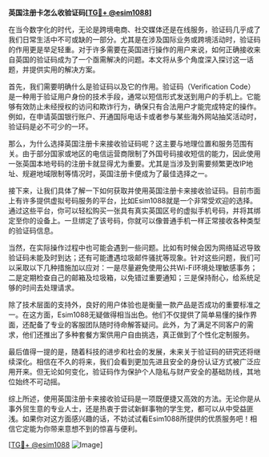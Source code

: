 **英国注册卡怎么收验证码[[TG💪+ @esim1088](https://t.me/s/esim1088)]**

在当今数字化的时代，无论是跨境电商、社交媒体还是在线服务，验证码几乎成了我们日常生活中不可或缺的一部分。尤其是在涉及国际业务或跨境活动时，验证码的作用更是举足轻重。对于许多需要在英国进行操作的用户来说，如何正确接收来自英国的验证码成为了一个亟需解决的问题。本文将从多个角度深入探讨这一话题，并提供实用的解决方案。

首先，我们需要明确什么是验证码以及它的作用。验证码（Verification Code）是一种用于验证用户身份的技术手段，通常以短信形式发送到用户的手机上。它能够有效防止未经授权的访问和欺诈行为，确保只有合法用户才能完成特定的操作。例如，在申请英国银行账户、开通国际电话卡或者参与某些海外网站抽奖活动时，验证码是必不可少的一环。

那么，为什么选择英国注册卡来接收验证码呢？这主要与地理位置和服务范围有关。由于部分国家或地区的电信运营商限制了外国号码接收短信的能力，因此使用一张英国本地号码的注册卡就显得尤为重要。尤其是当涉及到需要频繁更改IP地址、规避地域限制等情况时，英国注册卡便成为了最佳选择之一。

接下来，让我们具体了解一下如何获取并使用英国注册卡来接收验证码。目前市面上有许多提供虚拟号码服务的平台，比如Esim1088就是一个非常受欢迎的选择。通过这些平台，你可以轻松购买一张具有真实英国区号的虚拟手机号码，并将其绑定至你的设备上。一旦绑定了该号码，你就可以像普通手机一样正常接收各种类型的验证码信息。

当然，在实际操作过程中也可能会遇到一些问题。比如有时候会因为网络延迟导致验证码未能及时到达；还有可能遭遇垃圾邮件骚扰等现象。针对这些问题，我们可以采取以下几种措施加以应对：一是尽量避免使用公共Wi-Fi环境处理敏感事务；二是定期检查自己的邮箱及垃圾箱，以免错过重要通知；三是保持耐心，给系统足够的时间去处理请求。

除了技术层面的支持外，良好的用户体验也是衡量一款产品是否成功的重要标准之一。在这方面，Esim1088无疑做得相当出色。他们不仅提供了简单易懂的操作界面，还配备了专业的客服团队随时待命解答疑问。此外，为了满足不同客户的需求，他们还推出了多种套餐方案供用户自由挑选，真正做到了个性化定制服务。

最后值得一提的是，随着科技的进步和社会的发展，未来关于验证码的研究还将继续深化。相信在不久的将来，我们会看到更加先进且安全的身份认证方式被广泛应用开来。但无论如何变化，验证码作为保护个人隐私与财产安全的基础防线，其地位始终不可动摇。

综上所述，使用英国注册卡来接收验证码是一项既便捷又高效的方法。无论你是从事外贸生意的专业人士，还是热衷于尝试新鲜事物的学生党，都可以从中受益匪浅。如果你对这方面感兴趣的话，不妨试试看Esim1088所提供的优质服务吧！相信它定能为你带来意想不到的惊喜与便利。

[[TG💪+ @esim1088](https://t.me/s/esim1088) ![Image](https://i.postimg.cc/4NQfJmqS/Snipaste-2025-05-13-00-14-12.png)]
